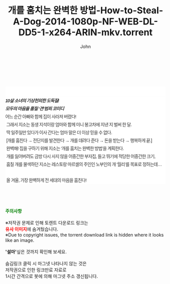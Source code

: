 ﻿---
layout: post
title:  "개를 훔치는 완벽한 방법-How-to-Steal-A-Dog-2014-1080p-NF-WEB-DL-DD5-1-x264-ARIN-mkv.torrent"
author: John
categories: [ 영화 ]
tags: [  ]
image:  
description: "개를 훔치는 완벽한 방법-How-to-Steal-A-Dog-2014-1080p-NF-WEB-DL-DD5-1-x264-ARIN-mkv torrent 정보 공유"
toc: true
toc_sticky: true
---

<br>
<div class="view-img">
<a class="view_image" href="https://www.torrentmobile61.com/bbs/view_image.php?fn=%2Fdata%2Ffile%2Fmovie%2F3735182707_tfd3gYLc_4b642b2d7aa78c12568b3f48e51f5dc686753a56.jpg" target="_blank"><img alt="" class="img-tag" content="https://www.torrentmobile61.com/data/file/movie/3735182707_tfd3gYLc_4b642b2d7aa78c12568b3f48e51f5dc686753a56.jpg" itemprop="image" src="https://www.torrentmobile61.com/data/file/movie/3735182707_tfd3gYLc_4b642b2d7aa78c12568b3f48e51f5dc686753a56.jpg"/></a></div><div class="view-content" itemprop="description">
<p><br/></p><div class="title_area" style="margin:0px 0px 9px;padding:0px;list-style:none;font-size:12px;font-family:'나눔고딕', NanumGothic, '돋움', Dotum, Helvetica, 'AppleSDGothicNeo-Medium', AppleGothic, sans-serif;height:30px;float:none;background-color:rgb(255,255,255);"><h4 class="h_story" style="margin:5px 10px 0px 0px;padding:0px;list-style:none;font-size:12px;font-family:'돋움', sans-serif;height:18px;width:49px;background:url(&quot;https://ssl.pstatic.net/static/movie/2020/10/h_tx_sp5.png&quot;) no-repeat 0px -17px;float:left;"><strong class="blind" style="margin:0px;padding:0px;list-style:none;font-size:0px;font-family:inherit;color:inherit;width:1px;height:1px;line-height:0;">줄거리</strong></h4></div><h5 class="h_tx_story" style="margin:-7px 0px 1px;padding:0px;list-style:none;font-size:14px;font-family:'나눔고딕', NanumGothic, Helvetica, sans-serif;color:rgb(51,51,51);background-image:url(&quot;https://ssl.pstatic.net/static/movie/2014/01/blank.gif&quot;);letter-spacing:-1px;line-height:25px;background-color:rgb(255,255,255);">10살 소녀의 기상천외한 도둑질!<br style="list-style:none;font-size:12px;font-family:'돋움', sans-serif;color:rgb(0,0,0);"/>모두의 마음을 훔칠 ‘견’범죄 코미디</h5><p class="con_tx" style="margin-top:-1px;margin-bottom:-6px;list-style:none;font-size:14px;font-family:'나눔고딕', NanumGothic, '돋움', Dotum, Helvetica, 'AppleSDGothicNeo-Medium', AppleGothic, sans-serif;color:rgb(51,51,51);background-image:url(&quot;https://ssl.pstatic.net/static/movie/2014/01/blank.gif&quot;);letter-spacing:-1px;line-height:25px;background-color:rgb(255,255,255);">어느 순간 아빠와 함께 집이 사라져 버렸다!<br style="list-style:none;font-size:12px;font-family:'돋움', sans-serif;color:rgb(0,0,0);"/> 그래서 지소는 동생 지석이랑 엄마와 함께 미니 봉고차에 지낸 지 벌써 한 달.<br style="list-style:none;font-size:12px;font-family:'돋움', sans-serif;color:rgb(0,0,0);"/> 딱 일주일만 있다가 이사 간다는 엄마 말은 더 이상 믿을 수 없다.<br style="list-style:none;font-size:12px;font-family:'돋움', sans-serif;color:rgb(0,0,0);"/> [개를 훔친다 → 전단지를 발견한다 → 개를 데려다 준다 → 돈을 받는다 → 행복하게 끝.]<br style="list-style:none;font-size:12px;font-family:'돋움', sans-serif;color:rgb(0,0,0);"/> 완벽해! 집을 구하기 위해 지소는 ‘개를 훔치는 완벽한 방법’을 계획한다.<br style="list-style:none;font-size:12px;font-family:'돋움', sans-serif;color:rgb(0,0,0);"/> 개를 잃어버려도 금방 다시 사지 않을 어중간한 부자집, 들고 뛰기에 적당한 어중간한 크기,<br style="list-style:none;font-size:12px;font-family:'돋움', sans-serif;color:rgb(0,0,0);"/> 훔칠 개를 물색하던 지소는 레스토랑 마르셀의 주인인 노부인의 개 ‘월리’를 목표로 정하는데…<br style="list-style:none;font-size:12px;font-family:'돋움', sans-serif;color:rgb(0,0,0);"/> <br style="list-style:none;font-size:12px;font-family:'돋움', sans-serif;color:rgb(0,0,0);"/> 올 겨울, 가장 완벽하게 전 세대의 마음을 훔친다!</p> </div>
    
<br><br><br>
<p data-ke-size="size16"><b><span style="color: green;">주의사항</span></b><br /><br />※저작권 문제로 인해 토렌트 다운로드 링크는<br /><b><span style="color: red;">유사 이미지</span></b>에 숨겨뒀습니다.<br />※Due to copyright issues, the torrent download link is hidden where it looks like an image.<br /><br /><b>'설마'</b>싶은 것까지 확인해 보세요.<br /><br />숨김링크 클릭 시 마그넷 나타나지 않는 것은<br />저작권으로 인한 링크만료 자료로<br />1시간 간격으로 봇에 의해 마그넷 주소 갱신됩니다.</p>
